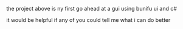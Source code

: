 the project above is ny first go ahead at a gui using bunifu ui and c# 

it would be helpful if any of you could tell me what i can do better
